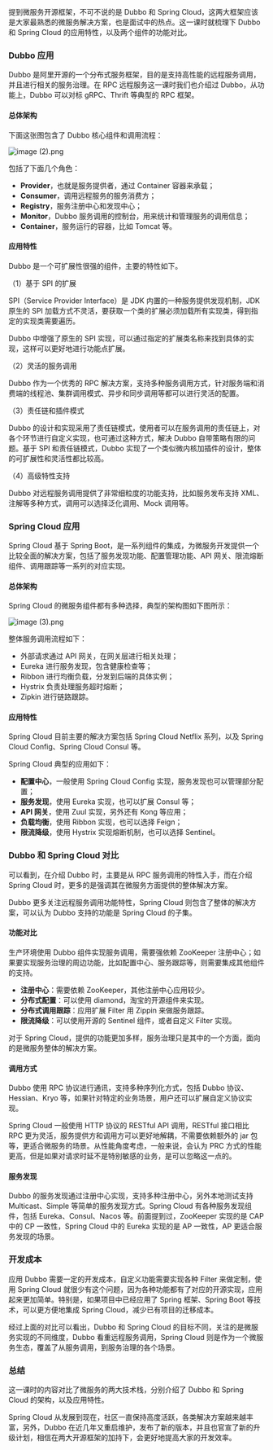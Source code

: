提到微服务开源框架，不可不说的是 Dubbo 和 Spring Cloud，这两大框架应该是大家最熟悉的微服务解决方案，也是面试中的热点。这一课时就梳理下 Dubbo 和 Spring Cloud 的应用特性，以及两个组件的功能对比。

### Dubbo 应用

Dubbo 是阿里开源的一个分布式服务框架，目的是支持高性能的远程服务调用，并且进行相关的服务治理。在 RPC 远程服务这一课时我们也介绍过 Dubbo，从功能上，Dubbo 可以对标 gRPC、Thrift 等典型的 RPC 框架。

#### 总体架构

下面这张图包含了 Dubbo 核心组件和调用流程：

![image (2).png](https://s0.lgstatic.com/i/image/M00/1B/D3/Ciqc1F7fT3eAFWKFAAWh1hAU8J8466.png)

包括了下面几个角色：

* **Provider**，也就是服务提供者，通过 Container 容器来承载；
* **Consumer**，调用远程服务的服务消费方；
* **Registry**，服务注册中心和发现中心；
* **Monitor**，Dubbo 服务调用的控制台，用来统计和管理服务的调用信息；
* **Container**，服务运行的容器，比如 Tomcat 等。

#### 应用特性

Dubbo 是一个可扩展性很强的组件，主要的特性如下。

（1）基于 SPI 的扩展

SPI（Service Provider Interface）是 JDK 内置的一种服务提供发现机制，JDK 原生的 SPI 加载方式不灵活，要获取一个类的扩展必须加载所有实现类，得到指定的实现类需要遍历。

Dubbo 中增强了原生的 SPI 实现，可以通过指定的扩展类名称来找到具体的实现，这样可以更好地进行功能点扩展。

（2）灵活的服务调用

Dubbo 作为一个优秀的 RPC 解决方案，支持多种服务调用方式，针对服务端和消费端的线程池、集群调用模式、异步和同步调用等都可以进行灵活的配置。

（3）责任链和插件模式

Dubbo 的设计和实现采用了责任链模式，使用者可以在服务调用的责任链上，对各个环节进行自定义实现，也可通过这种方式，解决 Dubbo 自带策略有限的问题。基于 SPI 和责任链模式，Dubbo 实现了一个类似微内核加插件的设计，整体的可扩展性和灵活性都比较高。

（4）高级特性支持

Dubbo 对远程服务调用提供了非常细粒度的功能支持，比如服务发布支持 XML、注解等多种方式，调用可以选择泛化调用、Mock 调用等。

### Spring Cloud 应用

Spring Cloud 基于 Spring Boot，是一系列组件的集成，为微服务开发提供一个比较全面的解决方案，包括了服务发现功能、配置管理功能、API 网关、限流熔断组件、调用跟踪等一系列的对应实现。

#### 总体架构

Spring Cloud 的微服务组件都有多种选择，典型的架构图如下图所示：

![image (3).png](https://s0.lgstatic.com/i/image/M00/1B/DE/CgqCHl7fT5CATRxXAAJPeC8Jmc8564.png)

整体服务调用流程如下：

* 外部请求通过 API 网关，在网关层进行相关处理；
* Eureka 进行服务发现，包含健康检查等；
* Ribbon 进行均衡负载，分发到后端的具体实例；
* Hystrix 负责处理服务超时熔断；
* Zipkin 进行链路跟踪。

#### 应用特性

Spring Cloud 目前主要的解决方案包括 Spring Cloud Netflix 系列，以及 Spring Cloud Config、Spring Cloud Consul 等。

Spring Cloud 典型的应用如下：

* **配置中心**，一般使用 Spring Cloud Config 实现，服务发现也可以管理部分配置；
* **服务发现**，使用 Eureka 实现，也可以扩展 Consul 等；
* **API 网关**，使用 Zuul 实现，另外还有 Kong 等应用；
* **负载均衡**，使用 Ribbon 实现，也可以选择 Feign；
* **限流降级**，使用 Hystrix 实现熔断机制，也可以选择 Sentinel。

### Dubbo 和 Spring Cloud 对比

可以看到，在介绍 Dubbo 时，主要是从 RPC 服务调用的特性入手，而在介绍 Spring Cloud 时，更多的是强调其在微服务方面提供的整体解决方案。

Dubbo 更多关注远程服务调用功能特性，Spring Cloud 则包含了整体的解决方案，可以认为 Dubbo 支持的功能是 Spring Cloud 的子集。

#### 功能对比

生产环境使用 Dubbo 组件实现服务调用，需要强依赖 ZooKeeper 注册中心；如果要实现服务治理的周边功能，比如配置中心、服务跟踪等，则需要集成其他组件的支持。

* **注册中心**：需要依赖 ZooKeeper，其他注册中心应用较少。
* **分布式配置**：可以使用 diamond，淘宝的开源组件来实现。
* **分布式调用跟踪**：应用扩展 Filter 用 Zippin 来做服务跟踪。
* **限流降级**：可以使用开源的 Sentinel 组件，或者自定义 Filter 实现。

对于 Spring Cloud，提供的功能更加多样，服务治理只是其中的一个方面，面向的是微服务整体的解决方案。

#### 调用方式

Dubbo 使用 RPC 协议进行通讯，支持多种序列化方式，包括 Dubbo 协议、Hessian、Kryo 等，如果针对特定的业务场景，用户还可以扩展自定义协议实现。

Spring Cloud 一般使用 HTTP 协议的 RESTful API 调用，RESTful 接口相比 RPC 更为灵活，服务提供方和调用方可以更好地解耦，不需要依赖额外的 jar 包等，更适合微服务的场景。从性能角度考虑，一般来说，会认为 PRC 方式的性能更高，但是如果对请求时延不是特别敏感的业务，是可以忽略这一点的。

#### 服务发现

Dubbo 的服务发现通过注册中心实现，支持多种注册中心，另外本地测试支持 Multicast、Simple 等简单的服务发现方式。Spring Cloud 有各种服务发现组件，包括 Eureka、Consul、Nacos 等。前面提到过，ZooKeeper 实现的是 CAP 中的 CP 一致性，Spring Cloud 中的 Eureka 实现的是 AP 一致性，AP 更适合服务发现的场景。

### 开发成本

应用 Dubbo 需要一定的开发成本，自定义功能需要实现各种 Filter 来做定制，使用 Spring Cloud 就很少有这个问题，因为各种功能都有了对应的开源实现，应用起来更加简单。特别是，如果项目中已经应用了 Spring 框架、Spring Boot 等技术，可以更方便地集成 Spring Cloud，减少已有项目的迁移成本。

经过上面的对比可以看出，Dubbo 和 Spring Cloud 的目标不同，关注的是微服务实现的不同维度，Dubbo 看重远程服务调用，Spring Cloud 则是作为一个微服务生态，覆盖了从服务调用，到服务治理的各个场景。

### 总结

这一课时的内容对比了微服务的两大技术栈，分别介绍了 Dubbo 和 Spring Cloud 的架构，以及应用特性。

Spring Cloud 从发展到现在，社区一直保持高度活跃，各类解决方案越来越丰富，另外，Dubbo 在近几年又重启维护，发布了新的版本，并且也官宣了新的升级计划，相信在两大开源框架的加持下，会更好地提高大家的开发效率。
